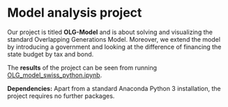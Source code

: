# Model analysis project

Our project is titled **OLG-Model** and is about solving and visualizing the standard Overlapping Generations Model. Moreover, we extend the model by introducing a government and looking at the difference of financing the state budget by tax and bond.

The **results** of the project can be seen from running [OLG_model_swiss_python.ipynb](OLG_model_swiss_python.ipynb).

**Dependencies:** Apart from a standard Anaconda Python 3 installation, the project requires no further packages.
